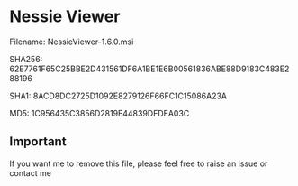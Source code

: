# Nessie Viewer

Filename: NessieViewer-1.6.0.msi

SHA256: 62E7761F65C25BBE2D431561DF6A1BE1E6B00561836ABE88D9183C483E288196

SHA1: 8ACD8DC2725D1092E8279126F66FC1C15086A23A

MD5: 1C956435C3856D2819E44839DFDEA03C

## Important
If you want me to remove this file, please feel free to raise an issue or contact me
